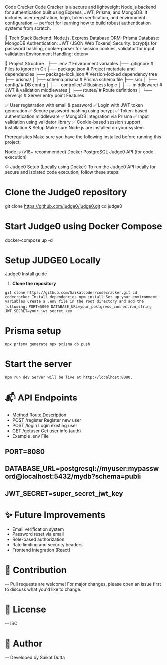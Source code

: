 Code Cracker
Code Cracker is a secure and lightweight Node.js backend for authentication built using Express, JWT, Prisma, and MongoDB. It includes user registration, login, token verification, and environment configuration — perfect for learning how to build robust authentication systems from scratch.

🔧 Tech Stack
Backend: Node.js, Express
Database ORM: Prisma
Database: MongoDB
Authentication: JWT (JSON Web Tokens)
Security: bcryptjs for password hashing, cookie-parser for session cookies, validator for input validation
Environment Handling: dotenv

📁 Project Structure
.
├── .env                 # Environment variables
├── .gitignore           # Files to ignore in Git
├── package.json         # Project metadata and dependencies
├── package-lock.json    # Version-locked dependency tree
├── prisma/
│   ├── schema.prisma    # Prisma schema file
├── src/
│   ├── config/          # DB config
│   ├── controller/      # Business logic
│   ├── middleware/      # JWT & validation middlewares
│   ├── routes/          # Route definitions
│   └── server.js        # Server entry point
Features

✅ User registration with email & password
✅ Login with JWT token generation
✅ Secure password hashing using bcrypt
✅ Token-based authentication middleware
✅ MongoDB integration via Prisma
✅ Input validation using validator library
✅ Cookie-based session support
Installation & Setup
Make sure Node.js are installed on your system.

Prerequisites
Make sure you have the following installed before running this project:

Node.js (v18+ recommended)
Docker
PostgreSQL
Judge0 API (for code execution)

⚙️ Judge0 Setup (Locally using Docker)
To run the Judge0 API locally for secure and isolated code execution, follow these steps:

# Clone the Judge0 repository
git clone https://github.com/judge0/judge0.git
cd judge0

# Start Judge0 using Docker Compose
docker-compose up -d

# Setup JUDGE0 Locally
<a herf="./JUDGE0_Install_guide.md">Judge0 Install guide</a>

1. **Clone the repository**

``
git clone https://github.com/Saikatcoder/codecracker.git
cd codecracker
Install dependencies
npm install
Set up your environment variables
Create a .env file in the root directory and add the following:
``
``
PORT=5000
DATABASE_URL=your_postgress_connection_string
JWT_SECRET=your_jwt_secret_key
``
# Prisma setup
``
npx prisma generate
npx prisma db push
``

# Start the server
``
npm run dev
Server will be live at http://localhost:8080.
``


# 📬 API Endpoints
- Method	Route	Description
- POST	/register	Register new user
- POST	/login	Login existing user
- GET	/getuser	Get user info (auth)
- Example .env File


## PORT=8080
## DATABASE_URL=postgresql://myuser:mypassword@localhost:5432/mydb?schema=publi
## JWT_SECRET=super_secret_jwt_key


# ✨ Future Improvements
 - Email verification system
 - Password reset via email
 - Role-based authorization
 - Rate limiting and security headers
 - Frontend integration (React)
# 🤝 Contribution
-- Pull requests are welcome! For major changes, please open an issue first to discuss what you'd like to change.

# 📄 License
 -- ISC

# 🧠 Author
 -- Developed by Saikat Dutta